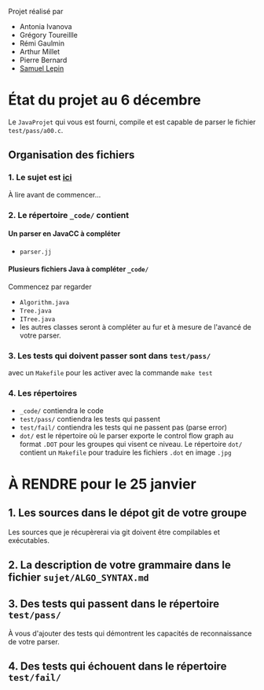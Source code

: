 Projet réalisé par 
 - Antonia Ivanova
 - Grégory Toureillle
 - Rémi Gaulmin
 - Arthur Millet
 - Pierre Bernard
 - [Samuel Lepin](https://github.com/samuellepin)

# État du projet au 6 décembre

Le `JavaProjet` qui vous est fourni, compile et est capable de parser le fichier `test/pass/a00.c`. 

## Organisation des fichiers

### 1. Le sujet est [ici](JavaProject/src/info3/parser/javacc/projet/langageC/sujet/README.md)

À lire avant de commencer...

### 2. Le répertoire `_code/` contient

#### Un parser en JavaCC à compléter

- `parser.jj`

#### Plusieurs fichiers Java à compléter `_code/`

Commencez par regarder
- `Algorithm.java` 
- `Tree.java` 
- `ITree.java`
- les autres classes seront à compléter au fur et à mesure de l'avancé de votre parser.

### 3. Les tests qui doivent passer sont dans `test/pass/`

avec un `Makefile` pour les activer avec la commande `make test`

### 4. Les répertoires

* `_code/` contiendra le code
* `test/pass/` contiendra les tests qui passent
* `test/fail/` contiendra les tests qui ne passent pas (parse error)
* `dot/` est le répertoire où le parser exporte le control flow graph au format `.DOT` pour les groupes qui visent ce niveau. Le répertoire `dot/` contient un `Makefile`  pour traduire les fichiers `.dot` en image `.jpg`


# À RENDRE pour le 25 janvier

## 1. Les sources dans le dépot git de votre groupe

Les sources que je récupèrerai via git doivent être compilables et exécutables.

## 2. La description de votre grammaire dans le fichier `sujet/ALGO_SYNTAX.md`

## 3. Des tests qui passent dans le répertoire `test/pass/`

À vous d'ajouter des tests qui démontrent les capacités de reconnaissance de votre parser.

## 4. Des tests qui échouent dans le répertoire `test/fail/`
